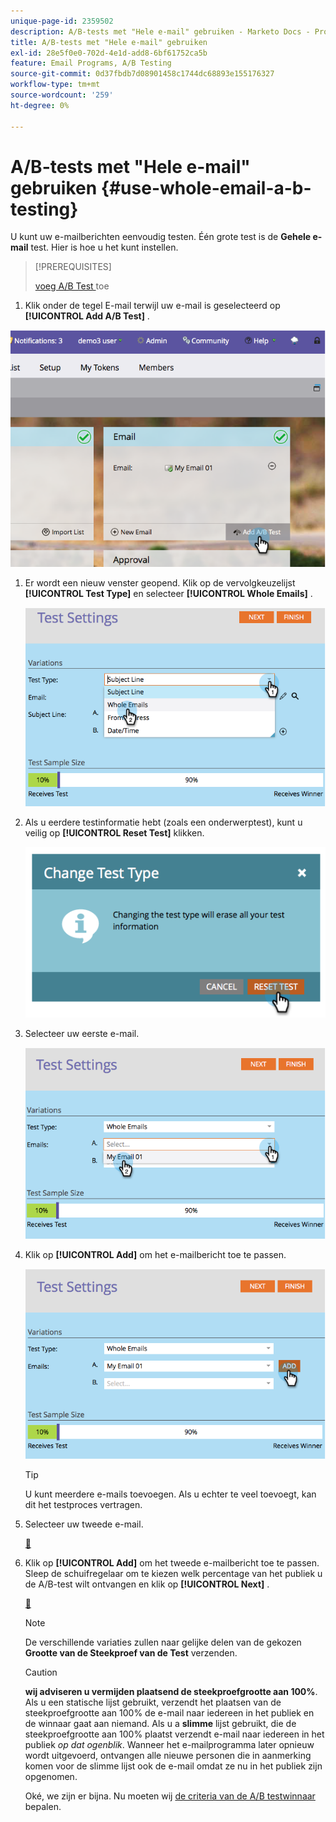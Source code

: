 ```yaml
---
unique-page-id: 2359502
description: A/B-tests met "Hele e-mail" gebruiken - Marketo Docs - Productdocumentatie
title: A/B-tests met "Hele e-mail" gebruiken
exl-id: 28e5f0e0-702d-4e1d-add8-6bf61752ca5b
feature: Email Programs, A/B Testing
source-git-commit: 0d37fbdb7d08901458c1744dc68893e155176327
workflow-type: tm+mt
source-wordcount: '259'
ht-degree: 0%

---
```


# A/B-tests met &quot;Hele e-mail&quot; gebruiken {#use-whole-email-a-b-testing}

U kunt uw e-mailberichten eenvoudig testen. Één grote test is de **Gehele e-mail** test. Hier is hoe u het kunt instellen.

>[!PREREQUISITES]
>
>[ voeg A/B Test ](/help/marketo/product-docs/email-marketing/email-programs/email-program-actions/email-test-a-b-test/add-an-a-b-test.md) toe

1. Klik onder de tegel E-mail terwijl uw e-mail is geselecteerd op **[!UICONTROL Add A/B Test]** .

![](assets/image2014-9-12-15-3a22-3a12.png)

1. Er wordt een nieuw venster geopend. Klik op de vervolgkeuzelijst **[!UICONTROL Test Type]** en selecteer **[!UICONTROL Whole Emails]** .

   ![](assets/image2014-9-12-15-3a22-3a27.png)

1. Als u eerdere testinformatie hebt (zoals een onderwerptest), kunt u veilig op **[!UICONTROL Reset Test]** klikken.

   ![](assets/image2014-9-12-15-3a22-3a40.png)

1. Selecteer uw eerste e-mail.

   ![](assets/image2014-9-12-15-3a22-3a52.png)

1. Klik op **[!UICONTROL Add]** om het e-mailbericht toe te passen.

   ![](assets/image2014-9-12-15-3a23-3a20.png)

   >[!TIP]
   >
   >U kunt meerdere e-mails toevoegen. Als u echter te veel toevoegt, kan dit het testproces vertragen.

1. Selecteer uw tweede e-mail.

   [&#128279;](assets/image2014-9-12-15-3a23-3a49.png)

1. Klik op **[!UICONTROL Add]** om het tweede e-mailbericht toe te passen. Sleep de schuifregelaar om te kiezen welk percentage van het publiek u de A/B-test wilt ontvangen en klik op **[!UICONTROL Next]** .

   [&#128279;](assets/image2014-9-12-15-3a24-3a1.png)

   >[!NOTE]
   >
   >De verschillende variaties zullen naar gelijke delen van de gekozen **Grootte van de Steekproef van de Test** verzenden.

   >[!CAUTION]
   >
   >**wij adviseren u vermijden plaatsend de steekproefgrootte aan 100%**. Als u een statische lijst gebruikt, verzendt het plaatsen van de steekproefgrootte aan 100% de e-mail naar iedereen in het publiek en de winnaar gaat aan niemand. Als u a **slimme** lijst gebruikt, die de steekproefgrootte aan 100% plaatst verzendt e-mail naar iedereen in het publiek _op dat ogenblik_. Wanneer het e-mailprogramma later opnieuw wordt uitgevoerd, ontvangen alle nieuwe personen die in aanmerking komen voor de slimme lijst ook de e-mail omdat ze nu in het publiek zijn opgenomen.

   Oké, we zijn er bijna. Nu moeten wij [ de criteria van de A/B testwinnaar ](/help/marketo/product-docs/email-marketing/email-programs/email-program-actions/email-test-a-b-test/define-the-a-b-test-winner-criteria.md) bepalen.
